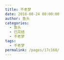 ```yaml
---
title: 不老梦
date: 2018-08-24 00:00:00
author: 鱼头
categories:
  - 鱼头
  - 已完结
  - 不老梦
tags:
  - 不老梦
permalink: /pages/17c160/
---
```

